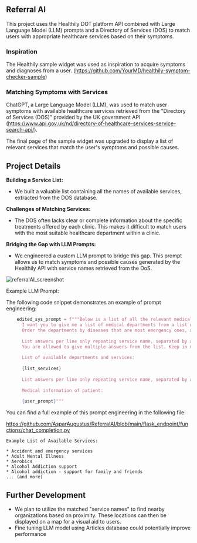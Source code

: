 ## Referral AI

This project uses the Healthily DOT platform API combined with Large Language Model (LLM) prompts and a Directory of Services (DOS) to match users with appropriate healthcare services based on their symptoms.

### Inspiration

The Healthily sample widget was used as inspiration to acquire symptoms and diagnoses from a user. (https://github.com/YourMD/healthily-symptom-checker-sample)

### Matching Symptoms with Services

ChatGPT, a Large Language Model (LLM), was used to match user symptoms with available healthcare services retrieved from the "Directory of Services (DOS)" provided by the UK government API (https://www.api.gov.uk/nd/directory-of-healthcare-services-service-search-api/).

The final page of the sample widget was upgraded to display a list of relevant services that match the user's symptoms and possible causes.

## Project Details

**Building a Service List:**

* We built a valuable list containing all the names of available services, extracted from the DOS database.

**Challenges of Matching Services:**

* The DOS often lacks clear or complete information about the specific treatments offered by each clinic. This makes it difficult to match users with the most suitable healthcare department within a clinic.

**Bridging the Gap with LLM Prompts:**

* We engineered a custom LLM prompt to bridge this gap. This prompt allows us to match symptoms and possible causes generated by the Healthily API with service names retrieved from the DoS.

![referralAI_screenshot](https://github.com/AsparAugustus/ReferralAI/assets/50379729/f4e1ba8a-778d-4c36-8193-a65c7d9c9e76)


Example LLM Prompt:

The following code snippet demonstrates an example of prompt engineering:

```python
    edited_sys_prompt = f"""Below is a list of all the relevant medical information of a patient. 
      I want you to give me a list of medical departments from a list of departments below that may be relevant to this. 
      Order the departments by diseases that are most emergency ones, and also the most likely, limited to 5.
    
      List answers per line only repeating service name, separated by a newline. 
      You are allowed to give multiple answers from the list. Keep in mind that service name can vary.
    
      List of available departments and services:
    
      {list_services} 
    
      List answers per line only repeating service name, separated by a newline. 
    
      Medical information of patient:
      
      {user_prompt}"""
```


You can find a full example of this prompt engineering in the following file:

https://github.com/AsparAugustus/ReferralAI/blob/main/flask_endpoint/functions/chat_completion.py

```
Example List of Available Services:

* Accident and emergency services
* Adult Mental Illness
* Aerobics
* Alcohol Addiction support
* Alcohol addiction - support for family and friends
... (and more)
```

## Further Development

* We plan to utilize the matched "service names" to find nearby organizations based on proximity. These locations can then be displayed on a map for a visual aid to users.
* Fine tuning LLM model using Articles database could potentially improve performance
